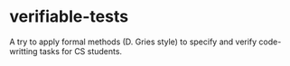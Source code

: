 # verifiable-tests
A try to apply formal methods (D. Gries style) to specify and verify code-writting tasks for CS students.
